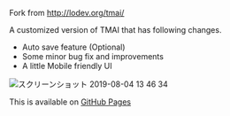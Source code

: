 Fork from  http://lodev.org/tmai/

A customized version of TMAI that has following changes.

- Auto save feature (Optional)
- Some minor bug fix and improvements
- A little Mobile friendly UI

![スクリーンショット 2019-08-04 13 46 34](https://user-images.githubusercontent.com/5415392/62419581-60778d80-b6be-11e9-9608-20b1fb8191eb.png)

This is available on [GitHub Pages](https://giantroach.github.io/tmai/)
